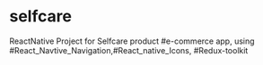 # selfcare
ReactNative Project for Selfcare product #e-commerce app, using #React_Navtive_Navigation,#React_native_Icons, #Redux-toolkit
